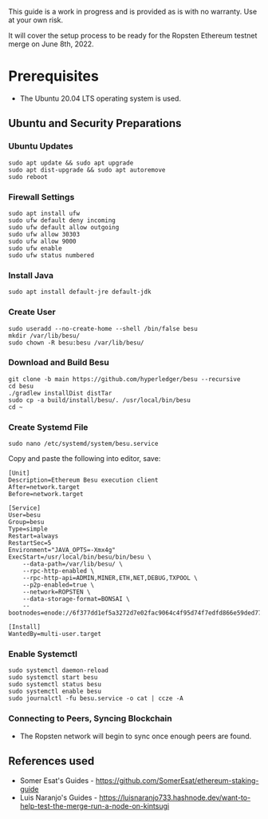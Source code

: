 This guide is a work in progress and is provided as is with no warranty. Use at your own risk.

It will cover the setup process to be ready for the Ropsten Ethereum testnet merge on June 8th, 2022.

# Prerequisites

- The Ubuntu 20.04 LTS operating system is used.

## Ubuntu and Security Preparations

### Ubuntu Updates

```
sudo apt update && sudo apt upgrade
sudo apt dist-upgrade && sudo apt autoremove
sudo reboot
```

### Firewall Settings

```
sudo apt install ufw
sudo ufw default deny incoming
sudo ufw default allow outgoing
sudo ufw allow 30303
sudo ufw allow 9000
sudo ufw enable
sudo ufw status numbered
```

### Install Java

```
sudo apt install default-jre default-jdk
```

### Create User

```
sudo useradd --no-create-home --shell /bin/false besu
mkdir /var/lib/besu/
sudo chown -R besu:besu /var/lib/besu/
```

### Download and Build Besu

```
git clone -b main https://github.com/hyperledger/besu --recursive
cd besu
./gradlew installDist distTar
sudo cp -a build/install/besu/. /usr/local/bin/besu
cd ~
```

### Create Systemd File

```
sudo nano /etc/systemd/system/besu.service
```

Copy and paste the following into editor, save:

```
[Unit]
Description=Ethereum Besu execution client
After=network.target
Before=network.target

[Service]
User=besu
Group=besu
Type=simple
Restart=always
RestartSec=5
Environment="JAVA_OPTS=-Xmx4g"
ExecStart=/usr/local/bin/besu/bin/besu \
    --data-path=/var/lib/besu/ \
    --rpc-http-enabled \
    --rpc-http-api=ADMIN,MINER,ETH,NET,DEBUG,TXPOOL \
    --p2p-enabled=true \
    --network=ROPSTEN \
    --data-storage-format=BONSAI \
    --bootnodes=enode://6f377dd1ef5a3272d7e02fac9064c4f95d74f7edfd866e59ded774ee5b4649ff61c3f24c95f5c3d07d692b447f0569716b8921b6861810b96a705c92e1d27ff9@161.35.67.219:30303,enode://08e5308bca664503e023e10ff39795041a5d49d0384a071554b155af1e82e99afc487c3ec25e41b8910f633039b193902d41ecd7ae42ca031929558eb8f94222@161.35.79.127:30303,enode://b7abf51b9496011789a59cf3ea6df653a4a2aadec9e152b81fbfbf704245ad624e99960c11ad38a6c5b30bb5791d7431477b375be806c24bcee4886124b54c05@64.225.4.226:30303,enode://371ef6897c38b451afd1864f1c3e6697d39ec9d509803a540195e873816c441cc82415a1f01c2c98441d0cbad06b2958e2aaa3c23b27304841f1492a04a6d47b@165.232.177.121:30303,enode://c20047e975f562131d0211b1a36f955b821663bd83a69edd725b221b70db0d01320716dd6a45d87e4e8afc1bc53439ff001212a70be0f1064db65c82d7ebbc9d@161.35.67.221:30303,enode://11b10968e46d30e3013b376e941eed90a3472ddebef0df004fa9dc20644e6b9fddb7ec1fe5aa06c57650e2752115e9f93c0049e4618b9f811acffb1ca7e402ec@161.35.75.78:30303,enode://57745805245c441b71a9f3b3e7d78f75dd576d36b236b9f64cf9a9cccdcb574ec1f64d69c05add598ef26e3d7f646534b4c9976ca53551f71ad579a472635086@165.232.185.207:30303

[Install]
WantedBy=multi-user.target
```

### Enable Systemctl

```
sudo systemctl daemon-reload
sudo systemctl start besu
sudo systemctl status besu
sudo systemctl enable besu
sudo journalctl -fu besu.service -o cat | ccze -A
```

### Connecting to Peers, Syncing Blockchain

- The Ropsten network will begin to sync once enough peers are found.

## References used
- Somer Esat's Guides - https://github.com/SomerEsat/ethereum-staking-guide
- Luis Naranjo's Guides - https://luisnaranjo733.hashnode.dev/want-to-help-test-the-merge-run-a-node-on-kintsugi
